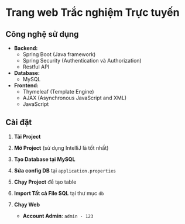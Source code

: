 # Trang web Trắc nghiệm Trực tuyến

## Công nghệ sử dụng
- **Backend:**
  - Spring Boot (Java framework)
  - Spring Security (Authentication và Authorization)
  - Restful API 
- **Database:**
  - MySQL
- **Frontend:**
  - Thymeleaf (Template Engine)
  - AJAX (Asynchronous JavaScript and XML)
  - JavaScript
## Cài đặt
1. **Tải Project**
2. **Mở Project** (sử dụng IntelliJ là tốt nhất)
3. **Tạo Database tại MySQL**
4. **Sửa config DB** tại `application.properties`
5. **Chạy Project** để tạo table
6. **Import Tất cả File SQL** tại thư mục `db`
7. **Chạy Web**

   - **Account Admin**: `admin - 123`
